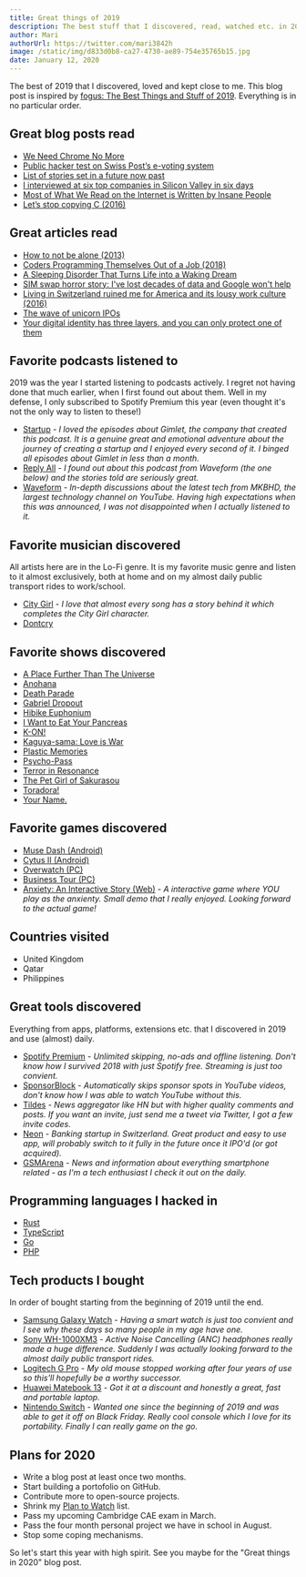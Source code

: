 ```yaml
---
title: Great things of 2019
description: The best stuff that I discovered, read, watched etc. in 2019.
author: Mari
authorUrl: https://twitter.com/mari3842h
image: /static/img/d833d0b8-ca27-4730-ae89-754e35765b15.jpg
date: January 12, 2020
---
```


The best of 2019 that I discovered, loved and kept close to me. This blog post is inspired by [fogus: The Best Things and Stuff of 2019](http://blog.fogus.me/2019/12/30/the-best-things-and-stuff-of-2019/). Everything is in no particular order.

## Great blog posts read

* [We Need Chrome No More](https://redalemeden.com/blog/2019/we-need-chrome-no-more)
* [Public hacker test on Swiss Post’s e-voting system](https://www.evoting-blog.ch/en/pages/2019/public-hacker-test-on-swiss-post-s-e-voting-system)
* [List of stories set in a future now past](https://en.wikipedia.org/wiki/List_of_stories_set_in_a_future_now_past)
* [I interviewed at six top companies in Silicon Valley in six days](https://blog.usejournal.com/i-interviewed-at-six-top-companies-in-silicon-valley-in-six-days-and-stumbled-into-six-job-offers-fe9cc7bbc996)
* [Most of What We Read on the Internet is Written by Insane People](https://www.reddit.com/r/slatestarcodex/comments/9rvroo/most_of_what_you_read_on_the_internet_is_written/)
* [Let’s stop copying C (2016)](https://eev.ee/blog/2016/12/01/lets-stop-copying-c/)

## Great articles read

* [How to not be alone (2013)](https://www.nytimes.com/2013/06/09/opinion/sunday/how-not-to-be-alone.html)
* [Coders Programming Themselves Out of a Job (2018)](https://www.theatlantic.com/technology/archive/2018/10/agents-of-automation/568795/)
* [A Sleeping Disorder That Turns Life into a Waking Dream](https://www.nytimes.com/2019/10/02/magazine/mysterious-sleeping-disorder-diagnosis.html)
* [SIM swap horror story: I've lost decades of data and Google won't help](https://www.zdnet.com/article/sim-swap-horror-story-ive-lost-decades-of-data-and-google-wont-lift-a-finger/)
* [Living in Switzerland ruined me for America and its lousy work culture (2016)](https://www.vox.com/2015/7/21/8974435/switzerland-work-life-balance)
* [The wave of unicorn IPOs](https://www.economist.com/briefing/2019/04/17/the-wave-of-unicorn-ipos-reveals-silicon-valleys-groupthink)
* [Your digital identity has three layers, and you can only protect one of them](https://qz.com/1525661/your-digital-identity-has-three-layers-and-you-can-only-protect-one-of-them/)

## Favorite podcasts listened to

2019 was the year I started listening to podcasts actively. I regret not having done that much earlier, when I first found out about them.
Well in my defense, I only subscribed to Spotify Premium this year (even thought it's not the only way to listen to these!)

* [Startup](https://gimletmedia.com/shows/startup) - *I loved the episodes about Gimlet, the company that created this podcast. It is a genuine great and emotional adventure about the journey of creating a startup and I enjoyed every second of it. I binged all episodes about Gimlet in less than a month.*
* [Reply All](https://gimletmedia.com/shows/reply-all) - *I found out about this podcast from Waveform (the one below) and the stories told are seriously great.*
* [Waveform](https://open.spotify.com/show/6o81QuW22s5m2nfcXWjucc) - *In-depth discussions about the latest tech from MKBHD, the largest technology channel on YouTube. Having high expectations when this was announced, I was not disappointed when I actually listened to it.*

## Favorite musician discovered

All artists here are in the Lo-Fi genre. It is my favorite music genre and listen to it almost exclusively, both at home and on my almost daily public transport rides
to work/school.

* [City Girl](https://twitter.com/citygirltime) - *I love that almost every song has a story behind it which completes the City Girl character.*
* [Dontcry](https://open.spotify.com/artist/3vzJueN7TkCtYpz1myVmDU)

## Favorite shows discovered

* [A Place Further Than The Universe](https://anilist.co/anime/99426/A-Place-Further-Than-the-Universe/)
* [Anohana](https://anilist.co/anime/9989/Anohana-The-Flower-We-Saw-That-Day/)
* [Death Parade](https://anilist.co/anime/20931/Death-Parade/)
* [Gabriel Dropout](https://anilist.co/anime/21878/Gabriel-DropOut/)
* [Hibike Euphonium](https://anilist.co/anime/20912/Sound-Euphonium/)
* [I Want to Eat Your Pancreas](https://anilist.co/anime/99750/I-Want-to-Eat-Your-Pancreas/)
* [K-ON!](https://anilist.co/anime/5680/KON/)
* [Kaguya-sama: Love is War](https://anilist.co/anime/101921/Kaguyasama-Love-is-War/)
* [Plastic Memories](https://anilist.co/anime/20872/Plastic-Memories/)
* [Psycho-Pass](https://anilist.co/anime/13601/PSYCHOPASS/)
* [Terror in Resonance](https://anilist.co/anime/20661/Terror-in-Resonance/)
* [The Pet Girl of Sakurasou](https://anilist.co/anime/13759/The-Pet-Girl-of-Sakurasou/)
* [Toradora!](https://anilist.co/anime/4224/Toradora/)
* [Your Name.](https://anilist.co/anime/21519/Your-Name/)

## Favorite games discovered

* [Muse Dash (Android)](https://play.google.com/store/apps/details?id=com.prpr.musedash&hl=en)
* [Cytus II (Android)](https://play.google.com/store/apps/details?id=com.rayark.cytus2&hl=en)
* [Overwatch (PC)](https://playoverwatch.com/en-us/)
* [Business Tour (PC)](https://store.steampowered.com/app/397900/Business_Tour__Board_Game_with_Online_Multiplayer/)
* [Anxiety: An Interactive Story (Web)](https://ncase.me/anxiety-demo/) - *A interactive game where YOU play as the anxienty. Small demo that I really enjoyed. Looking forward to the actual game!*

## Countries visited

* United Kingdom
* Qatar
* Philippines

## Great tools discovered

Everything from apps, platforms, extensions etc. that I discovered in 2019 and use (almost) daily.

* [Spotify Premium](https://www.spotify.com) - *Unlimited skipping, no-ads and offline listening. Don't know how I survived 2018 with just Spotify free. Streaming is just too convient.*
* [SponsorBlock](https://sponsor.ajay.app/) - *Automatically skips sponsor spots in YouTube videos, don't know how I was able to watch YouTube without this.*
* [Tildes](https://tildes.net/) - *News aggregator like HN but with higher quality comments and posts. If you want an invite, just send me a tweet via Twitter, I got a few invite codes.*
* [Neon](https://www.neon-free.ch/en/) - *Banking startup in Switzerland. Great product and easy to use app, will probably switch to it fully in the future once it IPO'd (or got acquired).*
* [GSMArena](https://www.gsmarena.com/) - *News and information about everything smartphone related - as I'm a tech enthusiast I check it out on the daily.*

## Programming languages I hacked in

* [Rust](https://www.rust-lang.org/)
* [TypeScript](https://www.typescriptlang.org/)
* [Go](https://golang.org/)
* [PHP](https://www.php.net/)

## Tech products I bought

In order of bought starting from the beginning of 2019 until the end.

* [Samsung Galaxy Watch](https://www.samsung.com/global/galaxy/galaxy-watch/) - *Having a smart watch is just too convient and I see why these days so many people in my age have one.*
* [Sony WH-1000XM3](https://www.sony.com/electronics/headband-headphones/wh-1000xm3/buy/wh1000xm3-b) - *Active Noise Cancelling (ANC) headphones really made a huge difference. Suddenly I was actually looking forward to the almost daily public transport rides.*
* [Logitech G Pro](https://www.logitechg.com/en-ch/products/gaming-mice/pro-hero.html) - *My old mouse stopped working after four years of use so this'll hopefully be a worthy successor.*
* [Huawei Matebook 13](https://consumer.huawei.com/en/laptops/matebook-13/) - *Got it at a discount and honestly a great, fast and portable laptop.*
* [Nintendo Switch](https://www.nintendo.com/switch/) - *Wanted one since the beginning of 2019 and was able to get it off on Black Friday. Really cool console which I love for its portability. Finally I can really game on the go.*

## Plans for 2020

* Write a blog post at least once two months.
* Start building a portofolio on GitHub.
* Contribute more to open-source projects.
* Shrink my [Plan to Watch](https://myanimelist.net/animelist/mari3842h?status=6) list.
* Pass my upcoming Cambridge CAE exam in March.
* Pass the four month personal project we have in school in August.
* Stop some coping mechanisms.

So let's start this year with high spirit. See you maybe for the "Great things in 2020" blog post.
